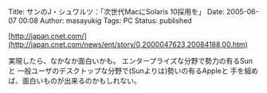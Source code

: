 Title: サンのJ・シュワルツ：「次世代MacにSolaris 10採用を」
Date: 2005-06-07 00:08
Author: masayukig
Tags: PC
Status: published

[http://japan.cnet.com/](http://japan.cnet.com/news/ent/story/0,2000047623,20084188,00.htm)

実現したら、なかなか面白いかも。
エンタープライズな分野で勢力の有るSunと
一般ユーザのデスクトップな分野で(Sunよりは)勢いの有るAppleと
手を組めば、面白いものが出来るのかもしれない。
